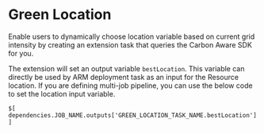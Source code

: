 # Green Location

Enable users to dynamically choose location variable based on current grid intensity by creating an extension task that queries the Carbon Aware SDK for you.

The extension will set an output variable `bestLocation`. This variable can directly be used by ARM deployment task as an input for the Resource location. If you are defining multi-job pipeline, you can use the below code to set the location input variable.

```$[ dependencies.JOB_NAME.outputs['GREEN_LOCATION_TASK_NAME.bestLocation'] ]```